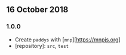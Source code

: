 ## 16 October 2018

### 1.0.0

- Create `paddys` with [`mnp`][https://mnpjs.org]
- [repository]: `src`, `test`
